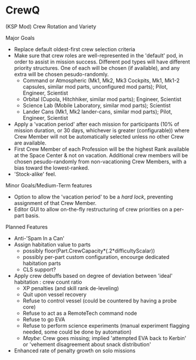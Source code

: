 # CrewQ
(KSP Mod) Crew Rotation and Variety

Major Goals
* Replace default oldest-first crew selection criteria
* Make sure that crew roles are well-represented in the 'default' pod, in order to assist in mission success. Different pod types will have different priority structures. One of each will be chosen (if available), and any extra will be chosen pesudo-randomly.
  * Command or Atmospheric (Mk1, Mk2, Mk3 Cockpits, Mk1, Mk1-2 capsules, similar mod parts, unconfigured mod parts); Pilot, Engineer, Scientist
  * Orbital (Cupola, Hitchhiker, similar mod parts); Engineer, Scientist
  * Science Lab (Mobile Laboratory, similar mod parts); Scientist
  * Lander Cans (Mk1, Mk2 lander-cans, similar mod parts); Pilot, Engineer, Scientist
* Apply a 'vacation period' after each mission for participants (10% of mission duration, or 30 days, whichever is greater (configurable)) where Crew Member will not be automatically selected unless no other Crew are available.
* First Crew Member of each Profession will be the highest Rank available at the Space Center & not on vacation. Additional crew members will be chosen pesudo-randomly from non-vacationing Crew Members, with a bias toward the lowest-ranked.
* 'Stock-alike' feel. 

Minor Goals/Medium-Term features
* Option to allow the 'vacation period' to be a *hard lock*, preventing assignment of that Crew Member.
* Editor GUI to allow on-the-fly restructuring of crew priorities on a per-part basis.

Planned Features
* Anti-'Spam In a Can'
 * Assign habitation value to parts
    * possibly floor(Part.CrewCapacity*(.2*difficultyScalar))
    * possibly per-part custom configuration, encourge dedicated habitation parts
    * CLS support?
 * Apply crew debuffs based on degree of deviation between 'ideal' habitation : crew count ratio
    * XP penalties (and skill rank de-leveling)
    * Quit upon vessel recovery
    * Refuse to control vessel (could be countered by having a probe core)
    * Refuse to act as a RemoteTech command node
    * Refuse to go EVA
    * Refuse to perform science experiments (manual experiment flagging needed, some could be done by automation)
    * _Maybe_: Crew goes missing; implied 'attempted EVA back to Kerbin' or 'vehement disagreement about snack distribution'
 * Enhanced rate of penalty growth on solo missions
